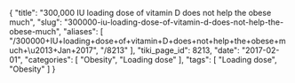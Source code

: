 {
    "title": "300,000 IU loading dose of vitamin D does not help the obese much",
    "slug": "300000-iu-loading-dose-of-vitamin-d-does-not-help-the-obese-much",
    "aliases": [
        "/300000+IU+loading+dose+of+vitamin+D+does+not+help+the+obese+much+\u2013+Jan+2017",
        "/8213"
    ],
    "tiki_page_id": 8213,
    "date": "2017-02-01",
    "categories": [
        "Obesity",
        "Loading dose"
    ],
    "tags": [
        "Loading dose",
        "Obesity"
    ]
}